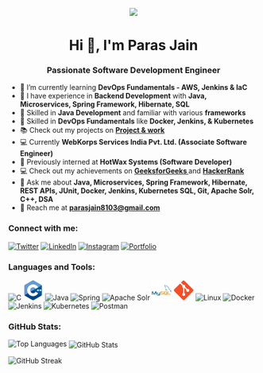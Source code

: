 <p align="center"> <img src="https://readme-typing-svg.herokuapp.com?size=23&center=true&vCenter=true&width=600&lines=Software+Development+Engineer;Java+%7C+Spring+Boot+%7C+DevOps+Enthusiast;Always+learning+new+things+🚀" /> </p>

<h1 align="center">Hi 👋, I'm Paras Jain</h1>
<h3 align="center"> Passionate Software Development Engineer </h3>

<img src="https://media.giphy.com/media/K5kfQExKk731K/giphy.gif" width="300px" align="right" alt="">

- 🌱 I’m currently learning **DevOps Fundamentals - AWS, Jenkins & IaC**
- 🎨 I have experience in **Backend Development** with **Java, Microservices, Spring Framework, Hibernate, SQL**
- 🔐 Skilled in **Java Development** and familiar with various **frameworks**
- 🔐 Skilled in **DevOps Fundamentals** like **Docker, Jenkins, & Kubernetes**
- 📚 Check out my projects on **[Project & work ](https://github.com/ParasJain12?tab=repositories)**
- 💻 Currently **WebKorps Services India Pvt. Ltd. (Associate Software Engineer)**
- 👤 Previously interned at **HotWax Systems (Software Developer)**
- 💻 Check out my achievements on **[GeeksforGeeks ](https://www.geeksforgeeks.org/user/parasjain8103/)** and **[HackerRank ](https://www.hackerrank.com/profile/parasjain8103)**
- 💬 Ask me about **Java, Microservices, Spring Framework, Hibernate, REST APIs, JUnit, Docker, Jenkins, Kubernetes SQL, Git, Apache Solr, C++, DSA**
- 📧 Reach me at **parasjain8103@gmail.com**

<h3 align="left">Connect with me:</h3>
<p align="left">
<a href="https://x.com/parasjain8103" target="blank"><img align="center" src="https://raw.githubusercontent.com/rahuldkjain/github-profile-readme-generator/master/src/images/icons/Social/twitter.svg?raw=true" alt="Twitter" height="30" width="40" /></a>
<a href="https://linkedin.com/in/paras-jain-8103pj" target="blank"><img align="center" src="https://raw.githubusercontent.com/rahuldkjain/github-profile-readme-generator/master/src/images/icons/Social/linked-in-alt.svg?raw=true" alt="LinkedIn" height="30" width="40" /></a>
<a href="https://www.instagram.com/paras_jain_1212/" target="blank"><img align="center" src="https://raw.githubusercontent.com/rahuldkjain/github-profile-readme-generator/master/src/images/icons/Social/instagram.svg?raw=true" alt="Instagram" height="30" width="40" /></a>
<a href="https://parasjain12.github.io/parasjain.github.io/" target="blank"><img align="center" src="https://github.com/rahuldkjain/github-profile-readme-generator/blob/master/src/images/icons/Social/photo.svg?raw=true" alt="Portfolio" height="30" width="40" /></a>
</p>

<h3 align="left">Languages and Tools:</h3>
<p align="left"> 
  <img src="https://github.com/rahuldkjain/github-profile-readme-generator/blob/master/src/images/icons/ProgrammingLanguages/c.svg?raw=true" alt="C" width="40" height="40"/>
  <img src="https://raw.githubusercontent.com/devicons/devicon/master/icons/cplusplus/cplusplus-original.svg?raw=true" alt="C++" width="40" height="40"/>
  <img src="https://github.com/rahuldkjain/github-profile-readme-generator/blob/master/src/images/icons/ProgrammingLanguages/java.svg?raw=true" alt="Java" width="40" height="40"/>
  <img src="https://github.com/rahuldkjain/github-profile-readme-generator/blob/master/src/images/icons/BackendDevelopment/spring.svg?raw=true" alt="Spring" width="40" height="40"/>
  <img src="https://github.com/rahuldkjain/github-profile-readme-generator/blob/master/src/images/icons/BackendDevelopment/solr.svg?raw=true" alt="Apache Solr" width="40" height="40"/>
  <img src="https://raw.githubusercontent.com/devicons/devicon/master/icons/mysql/mysql-original-wordmark.svg?raw=true" alt="MySQL" width="40" height="40"/>
  <img src="https://raw.githubusercontent.com/devicons/devicon/master/icons/git/git-original.svg?raw=true" alt="Git" width="40" height="40"/>
  <img src="https://github.com/rahuldkjain/github-profile-readme-generator/blob/master/src/images/icons/Other/linux.svg?raw=true" alt="Linux" width="40" height="40"/>
  <img src="https://github.com/rahuldkjain/github-profile-readme-generator/blob/master/src/images/icons/Devops/docker.svg?raw=true" alt="Docker" width="40" height="40"/>
  <img src="https://github.com/rahuldkjain/github-profile-readme-generator/blob/master/src/images/icons/Devops/jenkins.svg?raw=true" alt="Jenkins" width="40" height="40"/>
  <img src="https://github.com/rahuldkjain/github-profile-readme-generator/blob/master/src/images/icons/Devops/kubernetes.svg?raw=true" alt="Kubernetes" width="40" height="40"/>
  <img src="https://github.com/rahuldkjain/github-profile-readme-generator/blob/master/src/images/icons/Software/postman.svg?raw=true" alt="Postman" width="40" height="40"/>
</p>

<h3 align="left">GitHub Stats:</h3>
<p><img align="left" src="https://github-readme-stats.vercel.app/api/top-langs?username=ParasJain12&show_icons=true&locale=en&layout=compact" alt="Top Languages" /></p>
<p>&nbsp;<img align="center" src="https://github-readme-stats.vercel.app/api?username=ParasJain12&show_icons=true&locale=en" alt="GitHub Stats" /></p>
<p><img align="center" src="https://github-readme-streak-stats.herokuapp.com/?user=ParasJain12&" alt="GitHub Streak" /></p>
